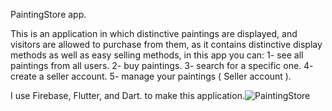 PaintingStore app.

This is an application in which distinctive paintings are displayed, and visitors are allowed to purchase from them, as it contains distinctive display methods as well as easy selling methods, in this app you can:
1- see all paintings from all users.
2- buy paintings.
3- search for a specific one.
4- create a seller account.
5- manage your paintings ( Seller account ).

I use Firebase, Flutter, and Dart. to make this application.![PaintingStore](https://user-images.githubusercontent.com/114604585/198342601-67c2edd2-6382-43bc-b091-75e4a2b998e5.png)
